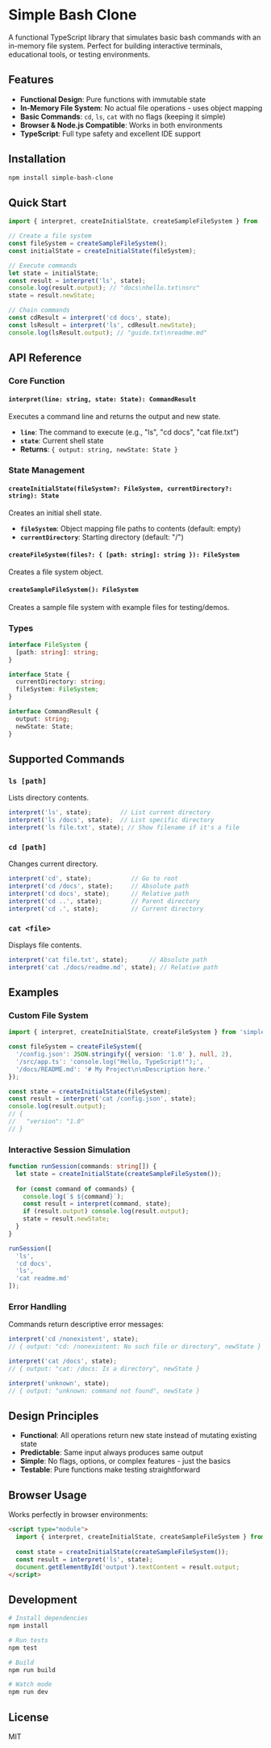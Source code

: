 # Simple Bash Clone

A functional TypeScript library that simulates basic bash commands with an in-memory file system. Perfect for building interactive terminals, educational tools, or testing environments.

## Features

- **Functional Design**: Pure functions with immutable state
- **In-Memory File System**: No actual file operations - uses object mapping
- **Basic Commands**: `cd`, `ls`, `cat` with no flags (keeping it simple)
- **Browser & Node.js Compatible**: Works in both environments
- **TypeScript**: Full type safety and excellent IDE support

## Installation

```bash
npm install simple-bash-clone
```

## Quick Start

```typescript
import { interpret, createInitialState, createSampleFileSystem } from 'simple-bash-clone';

// Create a file system
const fileSystem = createSampleFileSystem();
const initialState = createInitialState(fileSystem);

// Execute commands
let state = initialState;
const result = interpret('ls', state);
console.log(result.output); // "docs\nhello.txt\nsrc"
state = result.newState;

// Chain commands
const cdResult = interpret('cd docs', state);
const lsResult = interpret('ls', cdResult.newState);
console.log(lsResult.output); // "guide.txt\nreadme.md"
```

## API Reference

### Core Function

#### `interpret(line: string, state: State): CommandResult`

Executes a command line and returns the output and new state.

- **`line`**: The command to execute (e.g., "ls", "cd docs", "cat file.txt")
- **`state`**: Current shell state
- **Returns**: `{ output: string, newState: State }`

### State Management

#### `createInitialState(fileSystem?: FileSystem, currentDirectory?: string): State`

Creates an initial shell state.

- **`fileSystem`**: Object mapping file paths to contents (default: empty)
- **`currentDirectory`**: Starting directory (default: "/")

#### `createFileSystem(files?: { [path: string]: string }): FileSystem`

Creates a file system object.

#### `createSampleFileSystem(): FileSystem`

Creates a sample file system with example files for testing/demos.

### Types

```typescript
interface FileSystem {
  [path: string]: string;
}

interface State {
  currentDirectory: string;
  fileSystem: FileSystem;
}

interface CommandResult {
  output: string;
  newState: State;
}
```

## Supported Commands

### `ls [path]`

Lists directory contents.

```typescript
interpret('ls', state);        // List current directory
interpret('ls /docs', state);  // List specific directory
interpret('ls file.txt', state); // Show filename if it's a file
```

### `cd [path]`

Changes current directory.

```typescript
interpret('cd', state);           // Go to root
interpret('cd /docs', state);     // Absolute path
interpret('cd docs', state);      // Relative path
interpret('cd ..', state);        // Parent directory
interpret('cd .', state);         // Current directory
```

### `cat <file>`

Displays file contents.

```typescript
interpret('cat file.txt', state);      // Absolute path
interpret('cat ./docs/readme.md', state); // Relative path
```

## Examples

### Custom File System

```typescript
import { interpret, createInitialState, createFileSystem } from 'simple-bash-clone';

const fileSystem = createFileSystem({
  '/config.json': JSON.stringify({ version: '1.0' }, null, 2),
  '/src/app.ts': 'console.log("Hello, TypeScript!");',
  '/docs/README.md': '# My Project\n\nDescription here.'
});

const state = createInitialState(fileSystem);
const result = interpret('cat /config.json', state);
console.log(result.output);
// {
//   "version": "1.0"
// }
```

### Interactive Session Simulation

```typescript
function runSession(commands: string[]) {
  let state = createInitialState(createSampleFileSystem());
  
  for (const command of commands) {
    console.log(`$ ${command}`);
    const result = interpret(command, state);
    if (result.output) console.log(result.output);
    state = result.newState;
  }
}

runSession([
  'ls',
  'cd docs',
  'ls',
  'cat readme.md'
]);
```

### Error Handling

Commands return descriptive error messages:

```typescript
interpret('cd /nonexistent', state);
// { output: "cd: /nonexistent: No such file or directory", newState }

interpret('cat /docs', state);
// { output: "cat: /docs: Is a directory", newState }

interpret('unknown', state);
// { output: "unknown: command not found", newState }
```

## Design Principles

- **Functional**: All operations return new state instead of mutating existing state
- **Predictable**: Same input always produces same output
- **Simple**: No flags, options, or complex features - just the basics
- **Testable**: Pure functions make testing straightforward

## Browser Usage

Works perfectly in browser environments:

```html
<script type="module">
  import { interpret, createInitialState, createSampleFileSystem } from './dist/index.js';
  
  const state = createInitialState(createSampleFileSystem());
  const result = interpret('ls', state);
  document.getElementById('output').textContent = result.output;
</script>
```

## Development

```bash
# Install dependencies
npm install

# Run tests
npm test

# Build
npm run build

# Watch mode
npm run dev
```

## License

MIT